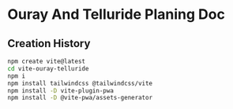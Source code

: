 # Ouray And Telluride Planing Doc

## Creation History

```bash
npm create vite@latest
cd vite-ouray-telluride
npm i
npm install tailwindcss @tailwindcss/vite
npm install -D vite-plugin-pwa
npm install -D @vite-pwa/assets-generator
```
